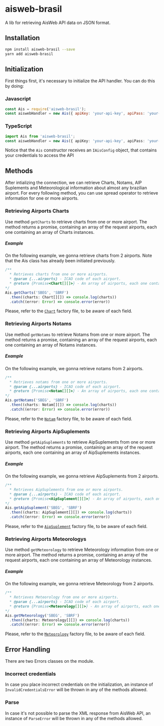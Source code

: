 # aisweb-brasil
A lib for retrieving AisWeb API data on JSON format.

## Installation 
```sh
npm install aisweb-brasil --save
yarn add aisweb-brasil
```

## Initialization
First things first, it's necessary to initialize the API handler. You can do this by doing:

### Javascript
```javascript
const Ais = require('aisweb-brasil');
const aiswebHandler = new Ais({ apiKey: 'your-api-key', apiPass: 'your-api-pass' });
```

### TypeScript
```typescript
import Ais from 'aisweb-brasil';
const aiswebHandler = new Ais({ apiKey: 'your-api-key', apiPass: 'your-api-pass' });
```

Notice that the `Ais` constructor receives an `IAisConfig` object, that contains your credentials to access the API

## Methods
After intializing the connection, we can retrieve Charts, Notams, AIP Suplements and Meteorological information about almost any brazilian airport. For every following method, you can use spread operator to retrieve information for one or more airports.

### Retrieving Airports Charts
Use method `getCharts` to retrieve charts from one or more airport. The method returns a promise, containing an array of the request airports, each one containing an array of Charts instances.

##### Example
On the following example, we gonna retrieve charts from 2 airports. Note that the Ais class has already been initiated previously.
```typescript
/**
  * Retrieves charts from one or more airports.
  * @param {...airports} - ICAO code of each airport.
  * @return {Promise<Chart[][]>} - An array of airports, each one containing an array of Charts.
*/
Ais.getCharts('SBEG', 'SBRF')
  .then((charts: Chart[][]) => console.log(charts))
  .catch((error: Error) => console.error(error))
```
Please, refer to the [`Chart`](https://github.com/jpedroh/aisweb-brasil/blob/master/src/factories/chart.ts) factory file, to be aware of each field.

### Retrieving Airports Notams
Use method `getNotams` to retrieve Notams from one or more airport. The method returns a promise, containing an array of the request airports, each one containing an array of Notams instances.

##### Example
On the following example, we gonna retrieve notams from 2 airports.
```typescript
/**
  * Retrieves notams from one or more airports.
  * @param {...airports} - ICAO code of each airport.
  * @return {Promise<Notam[][]>} - An array of airports, each one containing an array of Notams.
*/
Ais.getNotams('SBEG', 'SBRF')
  .then((charts: Notam[][]) => console.log(charts))
  .catch((error: Error) => console.error(error))
```
Please, refer to the [`Notam`](https://github.com/jpedroh/aisweb-brasil/blob/master/src/factories/notam.ts) factory file, to be aware of each field.

### Retrieving Airports AipSuplements
Use method `getAipSuplements` to retrieve AipSuplements from one or more airport. The method returns a promise, containing an array of the request airports, each one containing an array of AipSuplements instances.

##### Example
On the following example, we gonna retrieve AipSuplements from 2 airports.
```typescript
/**
  * Retrieves AipSuplements from one or more airports.
  * @param {...airports} - ICAO code of each airport.
  * @return {Promise<AipSuplement[][]>} - An array of airports, each one containing an array of AipSuplements.
*/
Ais.getAipSuplement('SBEG', 'SBRF')
  .then((charts: AipSuplement[][]) => console.log(charts))
  .catch((error: Error) => console.error(error))
```
Please, refer to the [`AipSuplement`](https://github.com/jpedroh/aisweb-brasil/blob/master/src/factories/aipSuplement.ts) factory file, to be aware of each field.

### Retrieving Airports Meteorologys
Use method `getMeteorology` to retrieve Meteorology information from one or more airport. The method returns a promise, containing an array of the request airports, each one containing an array of Meteorology instances.

##### Example
On the following example, we gonna retrieve Meteorology from 2 airports.
```typescript
/**
  * Retrieves Meteorology from one or more airports.
  * @param {...airports} - ICAO code of each airport.
  * @return {Promise<Meteorology[][]>} - An array of airports, each one containing an array of Meteorology.
*/
Ais.getMeteorology('SBEG', 'SBRF')
  .then((charts: Meteorology[][]) => console.log(charts))
  .catch((error: Error) => console.error(error))
```
Please, refer to the [`Meteorology`](https://github.com/jpedroh/aisweb-brasil/blob/master/src/factories/meteorology.ts) factory file, to be aware of each field.

## Error Handling
There are two Errors classes on the module. 

### Incorrect credentials
In case you place incorrect credentials on the initialization, an instance of `InvalidCredentialsError` will be thrown in any of the methods allowed.

### Parse
In case it's not possible to parse the XML response from AisWeb API, an instance of `ParseError` will be thrown in any of the methods allowed.